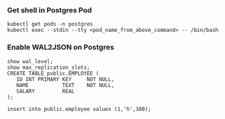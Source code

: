 ### Get shell in Postgres Pod
```
kubectl get pods -n postgres
kubectl exec --stdin --tty <pod_name_from_above_command> -- /bin/bash
```

### Enable WAL2JSON on Postgres
```
show wal_level;
show max_replication_slots;
CREATE TABLE public.EMPLOYEE (
   ID INT PRIMARY KEY     NOT NULL,
   NAME           TEXT    NOT NULL,
   SALARY         REAL
);

insert into public.employee values (1,'h',100);

```